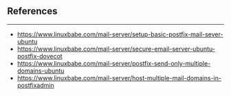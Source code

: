 ## References
--------
* https://www.linuxbabe.com/mail-server/setup-basic-postfix-mail-sever-ubuntu
* https://www.linuxbabe.com/mail-server/secure-email-server-ubuntu-postfix-dovecot
* https://www.linuxbabe.com/mail-server/postfix-send-only-multiple-domains-ubuntu
* https://www.linuxbabe.com/mail-server/host-multiple-mail-domains-in-postfixadmin